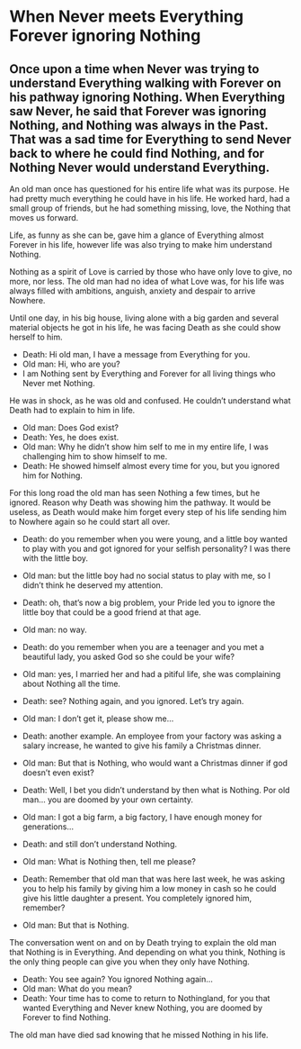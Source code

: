 # When Never meets Everything Forever ignoring Nothing

## Once upon a time when Never was trying to understand Everything walking with Forever on his pathway ignoring Nothing. When Everything saw Never, he said that Forever was ignoring Nothing, and Nothing was always in the Past. That was a sad time for Everything to send Never back to where he could find Nothing, and for Nothing Never would understand Everything.

An old man once has questioned for his entire life what was its purpose. He had pretty much everything he could have in his life. He worked hard, had a small group of friends, but he had something missing, love, the Nothing that moves us forward.

Life, as funny as she can be, gave him a glance of Everything almost Forever in his life, however life was also trying to make him understand Nothing.

Nothing as a spirit of Love is carried by those who have only love to give, no more, nor less. The old man had no idea of what Love was, for his life was always filled with ambitions, anguish, anxiety and despair to arrive Nowhere.

Until one day, in his big house, living alone with a big garden and several material objects he got in his life, he was facing Death as she could show herself to him.

-	Death: Hi old man, I have a message from Everything for you.
-	Old man: Hi, who are you?
-	I am Nothing sent by Everything and Forever for all living things who Never met Nothing.

He was in shock, as he was old and confused. He couldn’t understand what Death had to explain to him in life.

-	Old man: Does God exist?
-	Death: Yes, he does exist.
-	Old man: Why he didn’t show him self to me in my entire life, I was challenging him to show himself to me.
-	Death: He showed himself almost every time for you, but you ignored him for Nothing.

For this long road the old man has seen Nothing a few times, but he ignored. Reason why Death was showing him the pathway. It would be useless, as Death would make him forget every step of his life sending him to Nowhere again so he could start all over.

-	Death: do you remember when you were young, and a little boy wanted to play with you and got ignored for your selfish personality? I was there with the little boy.

-	Old man: but the little boy had no social status to play with me, so I didn’t think he deserved my attention.
-	Death: oh, that’s now a big problem, your Pride led you to ignore the little boy that could be a good friend at that age.
-	Old man: no way.
-	Death: do you remember when you are a teenager and you met a beautiful lady, you asked God so she could be your wife?
-	Old man: yes, I married her and had a pitiful life, she was complaining about Nothing all the time.
-	Death: see? Nothing again, and you ignored. Let’s try again.
-	Old man: I don’t get it, please show me…
-	Death: another example. An employee from your factory was asking a salary increase, he wanted to give his family a Christmas dinner.
-	Old man: But that is Nothing, who would want a Christmas dinner if god doesn’t even exist?
-	Death: Well, I bet you didn’t understand by then what is Nothing. Por old man… you are doomed by your own certainty.
-	Old man: I got a big farm, a big factory, I have enough money for generations…
-	Death: and still don’t understand Nothing.
-	Old man: What is Nothing then, tell me please?
-	Death: Remember that old man that was here last week, he was asking you to help his family by giving him a low money in cash so he could give his little daughter a present. You completely ignored him, remember?
-	Old man: But that is Nothing.

The conversation went on and on by Death trying to explain the old man that Nothing is in Everything. And depending on what you think, Nothing is the only thing people can give you when they only have Nothing.
-	Death: You see again? You ignored Nothing again…
-	Old man: What do you mean?
-	Death: Your time has to come to return to Nothingland, for you that wanted Everything and Never knew Nothing, you are doomed by Forever to find Nothing.

The old man have died sad knowing that he missed Nothing in his life.
